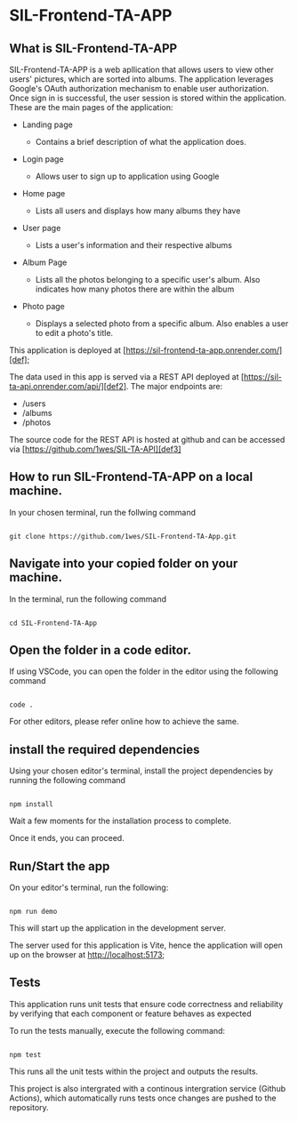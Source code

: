 # SIL-Frontend-TA-APP

## What is SIL-Frontend-TA-APP

SIL-Frontend-TA-APP is a web apllication that allows users to view other users' pictures, which are sorted into albums. The application leverages Google's OAuth authorization 
mechanism to enable user authorization. Once sign in is successful, the user session is stored within the application. These are the main pages of the application:
* Landing page 
    - Contains a brief description of what the application does. 

* Login page
    - Allows user to sign up to application using Google

* Home page
    - Lists all users and displays how many albums they have

* User page
    - Lists a user's information and their respective albums

* Album Page
    - Lists all the photos belonging to a specific user's album. Also indicates how many photos there are within the album

* Photo page
    - Displays a selected photo from a specific album. Also enables a user to edit a photo's title.

This application is deployed at [https://sil-frontend-ta-app.onrender.com/][def];

The data used in this app is served via a REST API deployed at [https://sil-ta-api.onrender.com/api/][def2]. The major endpoints are:
* /users
* /albums
* /photos

The source code for the REST API is hosted at github and can be accessed via [https://github.com/1wes/SIL-TA-API][def3]


[def]: https://sil-frontend-ta-app.onrender.com/
[def2]: https://sil-ta-api.onrender.com/api/
[def3]: https://github.com/1wes/SIL-TA-API


## How to run SIL-Frontend-TA-APP on a local machine.

In your chosen terminal, run the follwing command

```

git clone https://github.com/1wes/SIL-Frontend-TA-App.git
```

## Navigate into your copied folder on your machine.

In the terminal, run the following command

```

cd SIL-Frontend-TA-App
```

## Open the folder in a code editor.

If using VSCode, you can open the folder in the editor using the following command

```

code .
```

For other editors, please refer online how to achieve the same.

## install the required dependencies

Using your chosen editor's terminal, install the project dependencies by running the following command

```

npm install
```

Wait a few moments for the installation process to complete.

Once it ends, you can proceed.

## Run/Start the app

On your editor's terminal, run the following:

```

npm run demo
```

This will start up the application in the development server. 

The server used for this application is Vite, hence the application will open up on the browser at [http://localhost:5173][def4];

[def4]: http://localhost:5173

## Tests

This application runs unit tests that ensure code correctness and reliability by verifying that each component or feature behaves as expected

To run the tests manually, execute the following command:

```

npm test
```

This runs all the unit tests within the project and outputs the results.

This project is also intergrated with a continous intergration service (Github Actions), which automatically runs tests once changes are pushed to the repository.
 

